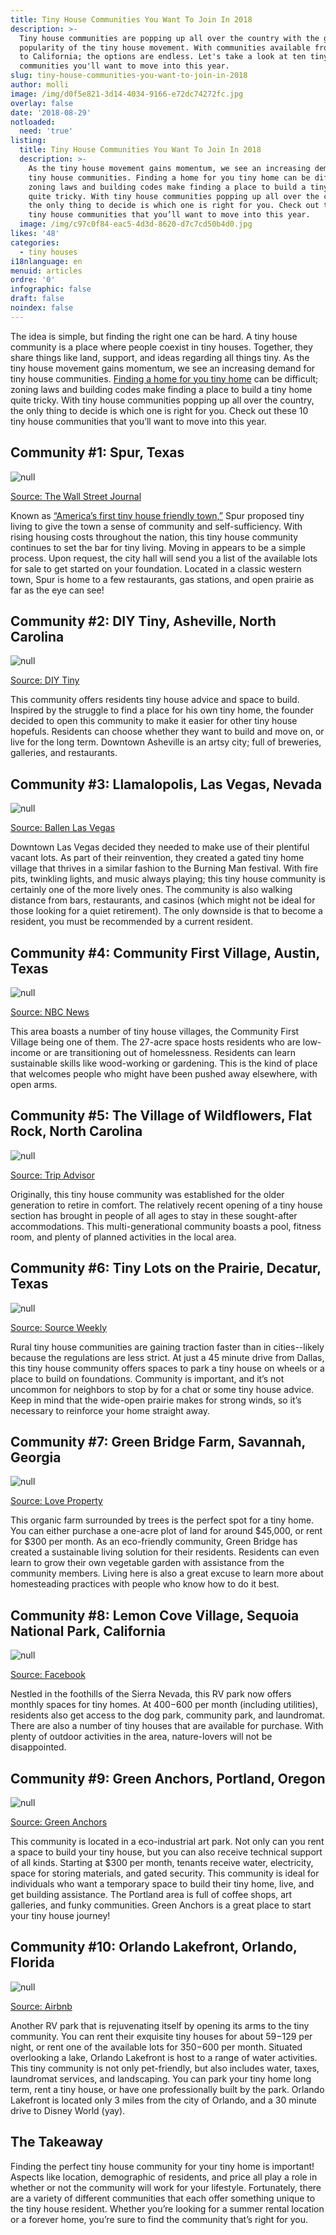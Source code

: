 ```yaml
---
title: Tiny House Communities You Want To Join In 2018
description: >-
  Tiny house communities are popping up all over the country with the growing
  popularity of the tiny house movement. With communities available from Florida
  to California; the options are endless. Let's take a look at ten tiny house
  communities you'll want to move into this year. 
slug: tiny-house-communities-you-want-to-join-in-2018
author: molli
image: /img/d0f5e821-3d14-4034-9166-e72dc74272fc.jpg
overlay: false
date: '2018-08-29'
notloaded:
  need: 'true'
listing:
  title: Tiny House Communities You Want To Join In 2018
  description: >-
    As the tiny house movement gains momentum, we see an increasing demand for
    tiny house communities. Finding a home for you tiny home can be difficult;
    zoning laws and building codes make finding a place to build a tiny home
    quite tricky. With tiny house communities popping up all over the country,
    the only thing to decide is which one is right for you. Check out these 10
    tiny house communities that you’ll want to move into this year.
  image: /img/c97c0f84-eac5-4d3d-8620-d7c7cd50b4d0.jpg
likes: '48'
categories:
  - tiny houses
i18nlanguage: en
menuid: articles
ordre: '0'
infographic: false
draft: false
noindex: false
---
```

The idea is simple, but finding the right one can be hard. A tiny house community is a place where people coexist in tiny houses. Together, they share things like land, support, and ideas regarding all things tiny. As the tiny house movement gains momentum, we see an increasing demand for tiny house communities. [Finding a home for you tiny home](https://www.tinysociety.co/articles/how-to-find-land-for-tiny-houses/) can be difficult; zoning laws and building codes make finding a place to build a tiny home quite tricky. With tiny house communities popping up all over the country, the only thing to decide is which one is right for you. Check out these 10 tiny house communities that you’ll want to move into this year.

## Community #1: Spur, Texas

![null](/img/spur.png)

[Source: The Wall Street Journal](https://www.wsj.com/articles/west-texas-town-finds-tiny-house-crowd-a-bit-too-earthy-1465867332)

Known as [“America’s first tiny house friendly town,”](https://www.spurfreedom.org/) Spur proposed tiny living to give the town a sense of community and self-sufficiency. With rising housing costs throughout the nation, this tiny house community continues to set the bar for tiny living. Moving in appears to be a simple process. Upon request, the city hall will send you a list of the available lots for sale to get started on your foundation. Located in a classic western town, Spur is home to a few restaurants, gas stations, and open prairie as far as the eye can see!

## Community #2: DIY Tiny, Asheville, North Carolina

![null](/img/tiny2-1024x683.jpg)

[Source: DIY Tiny](http://www.diytiny.com/)

This community offers residents tiny house advice and space to build. Inspired by the struggle to find a place for his own tiny home, the founder decided to open this community to make it easier for other tiny house hopefuls. Residents can choose whether they want to build and move on, or live for the long term. Downtown Asheville is an artsy city; full of breweries, galleries, and restaurants. 

## Community #3: Llamalopolis, Las Vegas, Nevada

![null](/img/10974293_1024239660924895_1634397214236077947_o.jpg)

[Source: Ballen Las Vegas](https://ballenvegas.com/airstream-park-tiny-living-downtown-las-vegas/)

Downtown Las Vegas decided they needed to make use of their plentiful vacant lots. As part of their reinvention, they created a gated tiny home village that thrives in a similar fashion to the Burning Man festival. With fire pits, twinkling lights, and music always playing; this tiny house community is certainly one of the more lively ones. The community is also walking distance from bars, restaurants, and casinos (which might not be ideal for those looking for a quiet retirement). The only downside is that to become a resident, you must be recommended by a current resident. 

## Community #4: Community First Village, Austin, Texas

![null](/img/austin_tiny_homes_d9c38350733366c299f8d95f8b3cee4c.fit-760w.jpg)

[Source: NBC News](http://nbcnews.com)

This area boasts a number of tiny house villages, the Community First Village being one of them. The 27-acre space hosts residents who are low-income or are transitioning out of homelessness. Residents can learn sustainable skills like wood-working or gardening. This is the kind of place that welcomes people who might have been pushed away elsewhere, with open arms. 

## Community #5: The Village of Wildflowers, Flat Rock, North Carolina

![null](/img/the-village-of-wildflowers.jpg)

[Source: Trip Advisor](www.tripadvisor.com)

Originally, this tiny house community was established for the older generation to retire in comfort. The relatively recent opening of a tiny house section has brought in people of all ages to stay in these sought-after accommodations. This multi-generational community boasts a pool, fitness room, and plenty of planned activities in the local area. 

## Community #6: Tiny Lots on the Prairie, Decatur, Texas

![null](/img/feature_1-cbc475ebc870ffdc.jpg)

[Source: Source Weekly](https://www.bendsource.com/bend/tiny-homes/Content?oid=2612214)

Rural tiny house communities are gaining traction faster than in cities--likely because the regulations are less strict. At just a 45 minute drive from Dallas, this tiny house community offers spaces to park a tiny house on wheels or a place to build on foundations. Community is important, and it’s not uncommon for neighbors to stop by for a chat or some tiny house advice. Keep in mind that the wide-open prairie makes for strong winds, so it’s necessary to reinforce your home straight away. 

## Community #7: Green Bridge Farm, Savannah, Georgia

![null](/img/1cb84d15-b3ba-435a-88c7-573e64814a44-ravenlore-extra.jpg)

[Source: Love Property](https://www.loveproperty.com/galleryextended/67887/tiny-home-communities-that-will-make-you-feel-welcome)

This organic farm surrounded by trees is the perfect spot for a tiny home. You can either purchase a one-acre plot of land for around $45,000, or rent for $300 per month. As an eco-friendly community, Green Bridge has created a sustainable living solution for their residents. Residents can even learn to grow their own vegetable garden with assistance from the community members. Living here is also a great excuse to learn more about homesteading practices with people who know how to do it best. 

## Community #8: Lemon Cove Village, Sequoia National Park, California

![null](/img/images.png)

[Source: Facebook](https://www.google.co.za/url?sa=i&rct=j&q=&esrc=s&source=images&cd=&cad=rja&uact=8&ved=2ahUKEwjE-P_8t5LdAhVHyoUKHTRxBkcQjhx6BAgBEAM&url=https%3A%2F%2Fwww.facebook.com%2Ftinyhouselemoncove%2F&psig=AOvVaw1fj25iG0SiXpl8d6tVJa6P&ust=1535638072892046)

Nestled in the foothills of the Sierra Nevada, this RV park now offers monthly spaces for tiny homes. At $400-$600 per month (including utilities), residents also get access to the dog park, community park, and laundromat. There are also a number of tiny houses that are available for purchase. With plenty of outdoor activities in the area, nature-lovers will not be disappointed. 

## Community #9: Green Anchors, Portland, Oregon

![null](/img/img_6289-copy-618x618.jpg)

[Source: Green Anchors](http://www.greenanchorspdx.com/)

This community is located in a eco-industrial art park. Not only can you rent a space to build your tiny house, but you can also receive technical support of all kinds. Starting at $300 per month, tenants receive water, electricity, space for storing materials, and gated security. This community is ideal for individuals who want a temporary space to build their tiny home, live, and get building assistance. The Portland area is full of coffee shops, art galleries, and funky communities. Green Anchors is a great place to start your tiny house journey!

## Community #10: Orlando Lakefront, Orlando, Florida

![null](/img/orlando.png)

[Source: Airbnb](https://www.airbnb.com/rooms/18854613?guests=1&adults=1&user_id=56824797&ref_device_id=df75a29b982dd556&_branch_match_id=563361591054072935)

Another RV park that is rejuvenating itself by opening its arms to the tiny community. You can rent their exquisite tiny houses for about $59-$129 per night, or rent one of the available lots for $350-$600 per month. Situated overlooking a lake, Orlando Lakefront is host to a range of water activities. This tiny community is not only pet-friendly, but also includes water, taxes, laundromat services, and landscaping. You can park your tiny home long term, rent a tiny house, or have one professionally built by the park. Orlando Lakefront is located only 3 miles from the city of Orlando, and a 30 minute drive to Disney World (yay). 

## The Takeaway

Finding the perfect tiny house community for your tiny home is important! Aspects like location, demographic of residents, and price all play a role in whether or not the community will work for your lifestyle. Fortunately, there are a variety of different communities that each offer something unique to the tiny house resident. Whether you’re looking for a summer rental location or a forever home, you’re sure to find the community that’s right for you.
